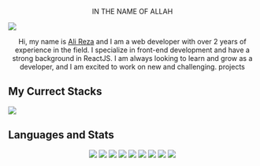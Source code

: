 <p align="center">IN THE NAME OF ALLAH</p>

<img src="image/GitHub banner.png">

<p align="center">
  Hi, my name is <a href="https://www.alirezasamadi.com/">Ali Reza</a> and I am a web developer with over 2 years of experience in the field. I specialize in front-end development and have a strong background in ReactJS. I am always looking to learn and grow as a developer, and I am excited to work on new and challenging. projects
</p>

## My Currect Stacks

<img src="https://skillicons.dev/icons?i=next,typescript,redux,tailwindcss,vercel,firebase,figma,framer-motion" />

## Languages and Stats
<div align="center">
  <a href="#"><img src="https://img.shields.io/badge/html5-%23e34f26.svg?logo=html5&logoColor=white&style=for-the-badge"></a>
  <img src="https://img.shields.io/badge/css3-%231572b6.svg?logo=css3&logoColor=white&style=for-the-badge">
  <img src="https://img.shields.io/badge/javascript-%23323330.svg?logo=javascript&logoColor=%23F7DF1E&style=for-the-badge">
  <img src="https://img.shields.io/badge/typescript-%23007acc.svg?logo=typescript&logoColor=white&style=for-the-badge">
  <img src="https://img.shields.io/badge/node.js-%2343853d.svg?logo=node.js&logoColor=white&style=for-the-badge">
  <img src="https://img.shields.io/badge/react-%2320232a.svg?logo=react&logoColor=%2361dafb&style=for-the-badge">
  <img src="https://img.shields.io/badge/tailwindcss-%2338b2ac.svg?logo=tailwind-css&logoColor=white&style=for-the-badge">
  <img src="https://img.shields.io/badge/visual%20studio%20code-%230078d7.svg?logo=visual-studio-code&logoColor=white&style=for-the-badge">
  <img src="https://img.shields.io/badge/figma-%23f24e1e.svg?logo=figma&logoColor=white&style=for-the-badge">
</div>


